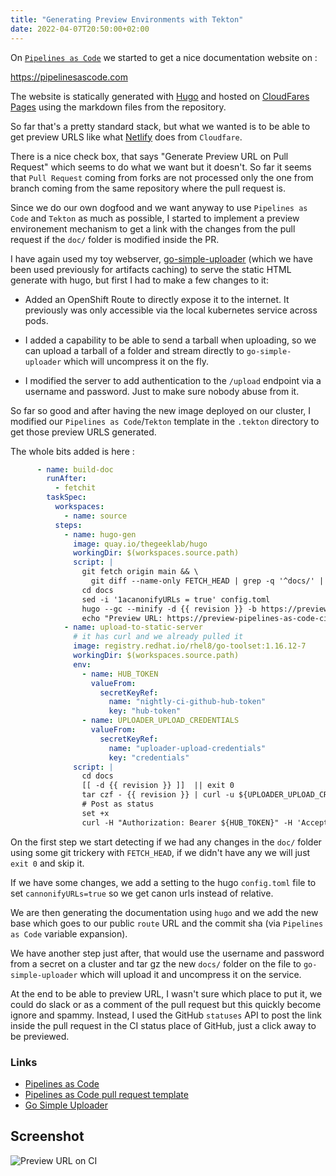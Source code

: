 ```yaml
---
title: "Generating Preview Environments with Tekton"
date: 2022-04-07T20:50:00+02:00
---
```


On [`Pipelines as
Code`](htps://github.com/openshift-pipelines/pipelines-as-code) we started to
get a nice documentation website on :

<https://pipelinesascode.com>

The website is statically generated with
[Hugo](https://gohugo.io/) and hosted on [CloudFares
Pages](https://pages.cloudfare.com) using the markdown files from the
repository.

So far that's a pretty standard stack, but what we wanted is to be able to get
preview URLS like what [Netlify](https://www.netlify.com/) does from `Cloudfare`.

There is a nice check box, that says "Generate Preview URL on Pull Request"
which seems to do what we want but it doesn't. So far it seems that `Pull
Request` coming from forks are not processed only the one from branch coming
from the same repository where the pull request is.

Since we do our own dogfood and we want anyway to use `Pipelines as Code` and
`Tekton` as much as possible, I started to implement a preview environement
mechanism to get a link with the changes from the pull request if the `doc/`
folder is modified inside the PR.

I have again used my toy webserver,
[go-simple-uploader](https://github.com/chmouel/go-simple-uploader) (which we
have been used previously for artifacts caching) to serve the static HTML
generate with hugo, but first I had to make a few changes to it:

* Added an OpenShift Route to directly expose it to the internet. It previously
  was only accessible via the local kubernetes service across pods.

* I added a capability to be able to send a tarball when uploading, so we can
  upload a tarball of a folder and stream directly to `go-simple-uploader`
  which will uncompress it on the fly.

* I modified the server to add authentication to the `/upload` endpoint via a
  username and password. Just to make sure nobody abuse from it.

So far so good and after having the new image deployed on our cluster, I
modified our `Pipelines as Code`/`Tekton` template in the `.tekton` directory
to get those preview URLS generated.

The whole bits added is here :

```yaml
      - name: build-doc
        runAfter:
          - fetchit
        taskSpec:
          workspaces:
            - name: source
          steps:
            - name: hugo-gen
              image: quay.io/thegeeklab/hugo
              workingDir: $(workspaces.source.path)
              script: |
                git fetch origin main && \
                  git diff --name-only FETCH_HEAD | grep -q '^docs/' || exit 0
                cd docs
                sed -i '1acanonifyURLs = true' config.toml
                hugo --gc --minify -d {{ revision }} -b https://preview-pipelines-as-code-ci.apps.paac.devcluster.openshift.com/docs/{{ revision }}
                echo "Preview URL: https://preview-pipelines-as-code-ci.apps.paac.devcluster.openshift.com/docs/{{ revision }}"
            - name: upload-to-static-server
              # it has curl and we already pulled it
              image: registry.redhat.io/rhel8/go-toolset:1.16.12-7
              workingDir: $(workspaces.source.path)
              env:
                - name: HUB_TOKEN
                  valueFrom:
                    secretKeyRef:
                      name: "nightly-ci-github-hub-token"
                      key: "hub-token"
                - name: UPLOADER_UPLOAD_CREDENTIALS
                  valueFrom:
                    secretKeyRef:
                      name: "uploader-upload-credentials"
                      key: "credentials"
              script: |
                cd docs
                [[ -d {{ revision }} ]]  || exit 0
                tar czf - {{ revision }} | curl -u ${UPLOADER_UPLOAD_CREDENTIALS} -F path=docs -F targz=true -X POST -F file=@- http://uploader:8080/upload
                # Post as status
                set +x
                curl -H "Authorization: Bearer ${HUB_TOKEN}" -H 'Accept: application/vnd.github.v3+json' -X POST https://api.github.com/repos/{{repo_owner}}/{{repo_name}}/statuses/{{revision}} -d '{"state": "success", "target_url": "https://preview-pipelines-as-code-ci.apps.paac.devcluster.openshift.com/docs/{{ revision }}", "description": "Generated with brio.", "context": "Pipelines as Code Preview URL"}'

```

On the first step we start detecting if we had any changes in the `doc/` folder
using some git trickery with `FETCH_HEAD`, if we didn't have any we will just
`exit 0` and skip it.

If we have some changes, we add a setting to the hugo `config.toml` file to set
`cannonifyURLs=true` so we get canon urls instead of relative.

We are then generating the documentation using `hugo` and we add the new base
which goes to our public `route` URL and the commit sha (via `Pipelines as
Code` variable expansion).

We have another step just after, that would use the username and password from
a secret on a cluster and tar gz the new `docs/` folder on the file to
`go-simple-uploader` which will upload it and uncompress it on the service.

At the end to be able to preview URL, I wasn't sure which place to put it, we
could do slack or as a comment of the pull request but this quickly become
ignore and spammy. Instead, I used the GitHub `statuses` API to post the link
inside the pull request in the CI status place of GitHub, just a click away to
be previewed.

### Links

* [Pipelines as Code](https://github.com/openshift-pipelines/pipelines-as-code)
* [Pipelines as Code pull request template](https://github.com/openshift-pipelines/pipelines-as-code/blob/main/.tekton/pull-request.yaml)
* [Go Simple Uploader](https://github.com/chmouel/go-simple-uploader)

## Screenshot

![Preview URL on CI](../../images/previewurl.png)
